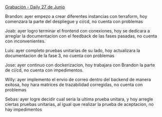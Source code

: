 [Grabación - Daily 27 de Junio](https://drive.google.com/file/d/1-_mGP0cuPe4uZPAOUI2k2aACiunrz70L/view?usp=sharing)

Brandon: ayer empezo a crear diferentes instancias con terraform, hoy comenzara la parte del despliegue y ci/cd, no cuenta con problemas

Joab: ayer logro terminar el frontend con conexiones, hoy se dedicara a arreglar la documentacion con el feedback de las fases pasadas, no cuenta con inconvenientes.

Luis: ayer completo pruebas unitarias de su lado, hoy actualizara la documentacion de la fase 3, no cuenta con problemas

Jose: ayer continuo con dockerizacion, hoy trabajara con Brandon la parte de ci/cd, no cuenta con impedimentos.

Willy: ayer implemento el envio de correo dentro del backend de manera exitosa, hoy hara matrices de trazabilidad corregidas, no cuenta con problemas

Sebas: ayer logre decidir cual seria la ultima prueba unitara, y hoy arregle ciertas pruebas unitarias, al igual que realizar la prueba de aceptacion, no hay impedimentos



